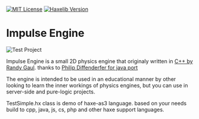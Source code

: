 [![MIT License](https://img.shields.io/badge/license-MIT-blue.svg?style=flat)](LICENSE.md)
[![Haxelib Version](https://img.shields.io/badge/haxelib-v.1.0.1-blue)](https://lib.haxe.org/p/impulse)
# Impulse Engine

![Test Project](https://github.com/manjav/hx-impulse-engine/blob/master/screenshot.png)

Impulse Engine is a small 2D physics engine  that originaly written in [C++ by Randy Gaul](https://github.com/RandyGaul/ImpulseEngine). 
thanks to [Philip Diffenderfer for java port](https://github.com/ClickerMonkey/ImpulseEngine)

The engine is intended to be used in an educational manner by other looking to learn the inner workings of physics engines, but you can use in server-side and pure-logic projects.


TestSimple.hx class is demo of haxe-as3 language. based on your needs build to cpp, java, js, cs, php and other haxe support languages.
